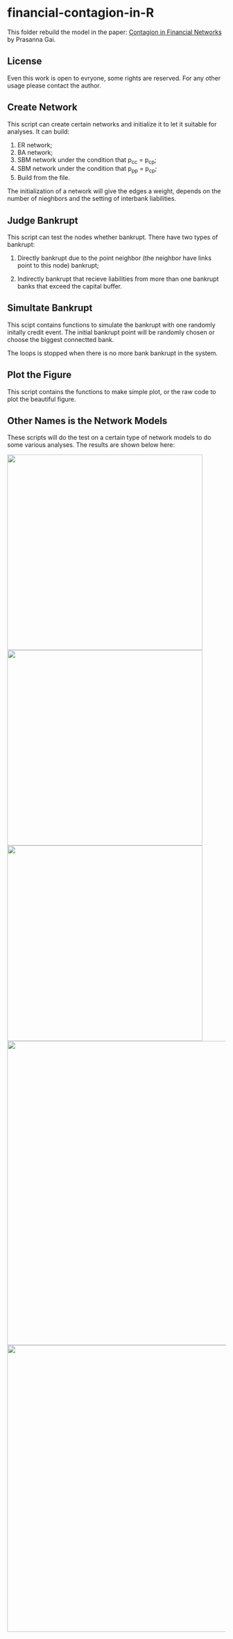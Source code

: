 # financial-contagion-in-R
This folder rebuild the model in the paper: [Contagion in Financial Networks](https://papers.ssrn.com/sol3/papers.cfm?abstract_id=1577043) by Prasanna Gai.


## License
Even this work is open to evryone, some rights are reserved.
For any other usage please contact the author.


## Create Network
This script can create certain networks and initialize it to let it suitable for analyses.
It can build:

1. ER network;
2. BA network;
3. SBM network under the condition that p<sub>cc</sub> = p<sub>cp</sub>;
4. SBM network under the condition that p<sub>pp</sub> = p<sub>cp</sub>;
5. Build from the file.

The initialization of a network will give the edges a weight, depends on the number of nieghbors and the setting of interbank liabilities.

## Judge Bankrupt
This script can test the nodes whether bankrupt. There have two types of bankrupt:

1. Directly bankrupt due to the point neighbor (the neighbor have links point to this node) bankrupt;

2. Indirectly bankrupt that recieve liabilities from more than one bankrupt banks that exceed the capital buffer.

## Simultate Bankrupt
This scipt contains functions to simulate the bankrupt with one randomly initally credit event. The initial bankrupt point will be randomly chosen or choose the biggest connectted bank.

The loops is stopped when there is no more bank bankrupt in the system.

## Plot the Figure
This script contains the functions to make simple plot, or the raw code to plot the beautiful figure.

## Other Names is the Network Models
These scripts will do the test on a certain type of network models to do some various analyses.
The results are shown below here:

<img src="https://github.com/Rewove/financial-contagion-in-R/blob/master/contagion%20example%20figures/Final_ER.png" width=450 height=450/>

<img src="https://github.com/Rewove/financial-contagion-in-R/blob/master/contagion%20example%20figures/ER_big_win.png" width=450 height=450/>

<img src="https://github.com/Rewove/financial-contagion-in-R/blob/master/contagion%20example%20figures/target.png" width=450 height=450/>

<img src="https://github.com/Rewove/financial-contagion-in-R/blob/master/contagion%20example%20figures/SBM%20pp%3Dcp.png" width=1000 height=700/>

<img src="https://github.com/Rewove/financial-contagion-in-R/blob/master/contagion%20example%20figures/SBM%20cc%3Dcp.png" width=1000 height=660/>


